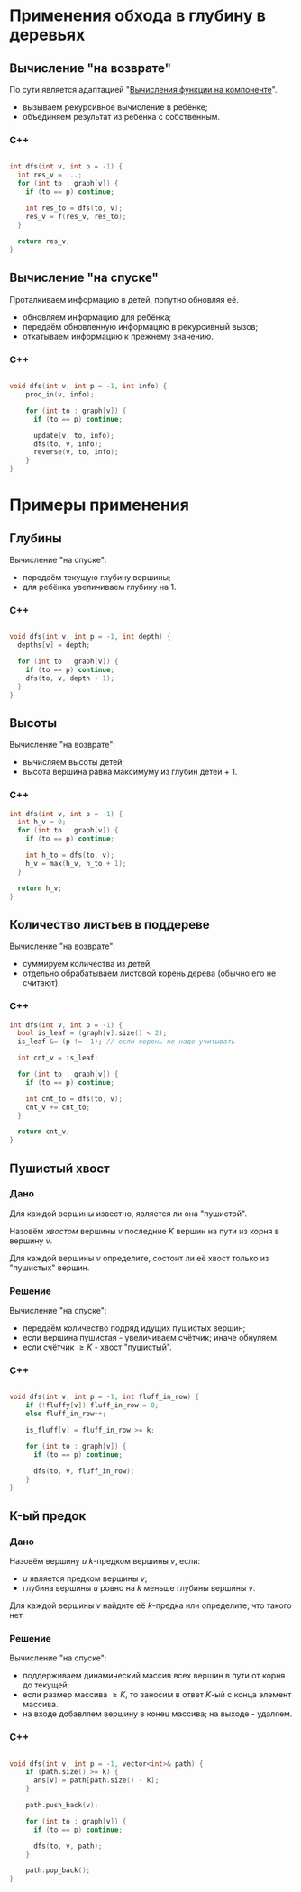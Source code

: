 # Применения обхода в глубину в деревьях

## Вычисление "на возврате"

По сути является адаптацией "[Вычисления функции на компоненте](https://github.com/Slamur/lectures/blob/main/DSA/graphs/traversal/dfs/2.Application.md#вычисление-функции-от-компоненты-связности)". 

- вызываем рекурсивное вычисление в ребёнке;
- объединяем результат из ребёнка с собственным.

### C++

```cpp

int dfs(int v, int p = -1) {
  int res_v = ...;
  for (int to : graph[v]) {
    if (to == p) continue;

    int res_to = dfs(to, v);
    res_v = f(res_v, res_to);
  }
  
  return res_v;
}
```

## Вычисление "на спуске"

Проталкиваем информацию в детей, попутно обновляя её.

- обновляем информацию для ребёнка;
- передаём обновленную информацию в рекурсивный вызов;
- откатываем информацию к прежнему значению.

### C++

```cpp

void dfs(int v, int p = -1, int info) {
    proc_in(v, info);

    for (int to : graph[v]) {
      if (to == p) continue;

      update(v, to, info);
      dfs(to, v, info);
      reverse(v, to, info);
    }
}

```

# Примеры применения 

## Глубины

Вычисление "на спуске":

- передаём текущую глубину вершины;
- для ребёнка увеличиваем глубину на 1.

### C++

```cpp

void dfs(int v, int p = -1, int depth) {
  depths[v] = depth;

  for (int to : graph[v]) {
    if (to == p) continue;
    dfs(to, v, depth + 1);
  }
}
```

## Высоты

Вычисление "на возврате":

- вычисляем высоты детей;
- высота вершина равна максимуму из глубин детей + 1.

### C++

```cpp
int dfs(int v, int p = -1) {
  int h_v = 0;
  for (int to : graph[v]) {
    if (to == p) continue;

    int h_to = dfs(to, v);
    h_v = max(h_v, h_to + 1);
  }

  return h_v;
}
```

## Количество листьев в поддереве

Вычисление "на возврате":

- суммируем количества из детей;
- отдельно обрабатываем листовой корень дерева (обычно его не считают).

### C++

```cpp
int dfs(int v, int p = -1) {
  bool is_leaf = (graph[v].size() < 2);
  is_leaf &= (p != -1); // если корень не надо учитывать

  int cnt_v = is_leaf;

  for (int to : graph[v]) {
    if (to == p) continue;

    int cnt_to = dfs(to, v);
    cnt_v += cnt_to;
  }

  return cnt_v;
}
```

## Пушистый хвост

### Дано

Для каждой вершины известно, является ли она "пушистой".

Назовём _хвостом_ вершины $v$ последние $K$ вершин на пути из корня в вершину $v$.

Для каждой вершины $v$ определите, состоит ли её хвост только из "пушистых" вершин.

### Решение

Вычисление "на спуске":

- передаём количество подряд идущих пушистых вершин;
- если вершина пушистая - увеличиваем счётчик; иначе обнуляем.
- если счётчик $\ge K$ - хвост "пушистый".

### C++

```cpp

void dfs(int v, int p = -1, int fluff_in_row) {
    if (!fluffy[v]) fluff_in_row = 0;
    else fluff_in_row++;

    is_fluff[v] = fluff_in_row >= k;

    for (int to : graph[v]) {
      if (to == p) continue;

      dfs(to, v, fluff_in_row);
    }
}

```

## K-ый предок

### Дано

Назовём вершину $u$ $k$-предком вершины $v$, если:

- $u$ является предком вершины $v$;
- глубина вершины $u$ ровно на $k$ меньше глубины вершины $v$.

Для каждой вершины $v$ найдите её $k$-предка или определите, что такого нет.

### Решение

Вычисление "на спуске":

- поддерживаем динамический массив всех вершин в пути от корня до текущей;
- если размер массива $\ge K$, то заносим в ответ $K$-ый с конца элемент массива.
- на входе добавляем вершину в конец массива; на выходе - удаляем.

### C++

```cpp

void dfs(int v, int p = -1, vector<int>& path) {
    if (path.size() >= k) {
      ans[v] = path[path.size() - k];
    }

    path.push_back(v);

    for (int to : graph[v]) {
      if (to == p) continue;

      dfs(to, v, path);
    }

    path.pop_back();
}


```
